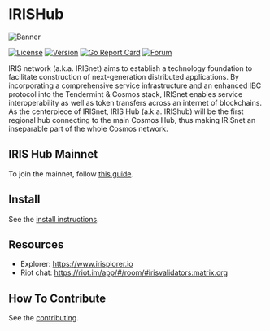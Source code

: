 # IRISHub

![Banner](https://raw.githubusercontent.com/irisnet/irishub/master/docs/pics/iris.jpg)

[![License](https://img.shields.io/github/license/irisnet/irishub.svg)](https://gitlab.bianjie.ai/irita/irita/blob/master/LICENSE)
[![Version](https://img.shields.io/github/tag/irisnet/irishub.svg)](https://gitlab.bianjie.ai/irita/irita/releases)
[![Go Report Card](https://goreportcard.com/badge/gitlab.bianjie.ai/irita/irita)](https://goreportcard.com/report/gitlab.bianjie.ai/irita/irita)
[![Forum](https://img.shields.io/discourse/https/forum.irisnet.org/topics.svg)](https://forum.irisnet.org/)

IRIS network (a.k.a. IRISnet) aims to establish a technology foundation to facilitate construction of next-generation distributed applications. By incorporating a comprehensive service infrastructure and an enhanced IBC protocol into the Tendermint & Cosmos stack, IRISnet enables service interoperability as well as token transfers across an internet of blockchains.
As the centerpiece of IRISnet, IRIS Hub (a.k.a. IRIShub) will be the first regional hub connecting to the main Cosmos Hub, thus making IRISnet an inseparable part of the whole Cosmos network.

## IRIS Hub Mainnet

To join the mainnet, follow [this guide](https://www.irisnet.org/docs/get-started/mainnet.html).

## Install

See the [install instructions](https://www.irisnet.org/docs/get-started/install.html).

## Resources

* Explorer: <https://www.irisplorer.io>
* Riot chat: <https://riot.im/app/#/room/#irisvalidators:matrix.org>

## How To Contribute

See the [contributing](./CONTRIBUTING.md).
